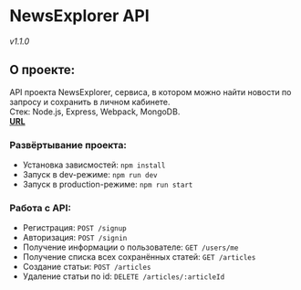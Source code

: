 # NewsExplorer API
*v1.1.0*
## О проекте:
API проекта NewsExplorer, сервиса, в котором можно найти новости по запросу и сохранить в личном кабинете.\
Стек: Node.js, Express, Webpack, MongoDB.\
**[URL](https://api.news.neomedved.site)**
### Развёртывание проекта:
* Установка зависмостей: `npm install`
* Запуск в dev-режиме: `npm run dev`
* Запуск в production-режиме: `npm run start`
### Работа с API:
* Регистрация: `POST /signup`
* Авторизация: `POST /signin`
* Получение информации о пользователе: `GET /users/me`
* Получение списка всех сохранённых статей: `GET /articles`
* Создание статьи: `POST /articles`
* Удаление статьи по id: `DELETE /articles/:articleId`
